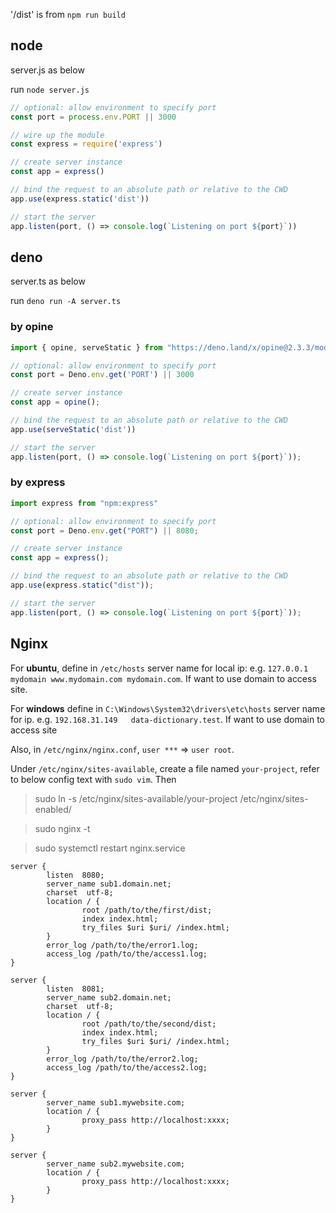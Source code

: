 
'/dist' is from `npm run build`

## node

server.js as below

run `node server.js`

```javascript
// optional: allow environment to specify port
const port = process.env.PORT || 3000

// wire up the module
const express = require('express')

// create server instance
const app = express()

// bind the request to an absolute path or relative to the CWD
app.use(express.static('dist'))

// start the server
app.listen(port, () => console.log(`Listening on port ${port}`))
```

## deno

server.ts as below

run `deno run -A server.ts`

### by opine

```typescript
import { opine, serveStatic } from "https://deno.land/x/opine@2.3.3/mod.ts";

// optional: allow environment to specify port
const port = Deno.env.get('PORT') || 3000

// create server instance
const app = opine();

// bind the request to an absolute path or relative to the CWD
app.use(serveStatic('dist'))

// start the server
app.listen(port, () => console.log(`Listening on port ${port}`));
```

### by express

```typescript
import express from "npm:express"

// optional: allow environment to specify port
const port = Deno.env.get("PORT") || 8080;

// create server instance
const app = express();

// bind the request to an absolute path or relative to the CWD
app.use(express.static("dist"));

// start the server
app.listen(port, () => console.log(`Listening on port ${port}`));
```

## Nginx 

For **ubuntu**, define in `/etc/hosts` server name for local ip: e.g. `127.0.0.1 mydomain www.mydomain.com mydomain.com`. If want to use domain to access site.

For **windows** define in `C:\Windows\System32\drivers\etc\hosts` server name for ip. e.g. `192.168.31.149   data-dictionary.test`. If want to use domain to access site

Also, in `/etc/nginx/nginx.conf`, `user ***` => `user root`.

Under `/etc/nginx/sites-available`, create a file named `your-project`, refer to below config text with `sudo vim`. Then

> sudo ln -s /etc/nginx/sites-available/your-project /etc/nginx/sites-enabled/

> sudo nginx -t

> sudo systemctl restart nginx.service

```
server {
        listen  8080;
        server_name sub1.domain.net;
        charset  utf-8;
        location / {
                root /path/to/the/first/dist;
                index index.html;
                try_files $uri $uri/ /index.html;
        }
        error_log /path/to/the/error1.log;
        access_log /path/to/the/access1.log;
}

server {
        listen  8081;
        server_name sub2.domain.net;
        charset  utf-8;
        location / {
                root /path/to/the/second/dist;
                index index.html;
                try_files $uri $uri/ /index.html;
        }
        error_log /path/to/the/error2.log;
        access_log /path/to/the/access2.log;
}
```

```
server {
        server_name sub1.mywebsite.com;
        location / {
                proxy_pass http://localhost:xxxx;
        }
}

server {
        server_name sub2.mywebsite.com;
        location / {
                proxy_pass http://localhost:xxxx;
        }
}
```

